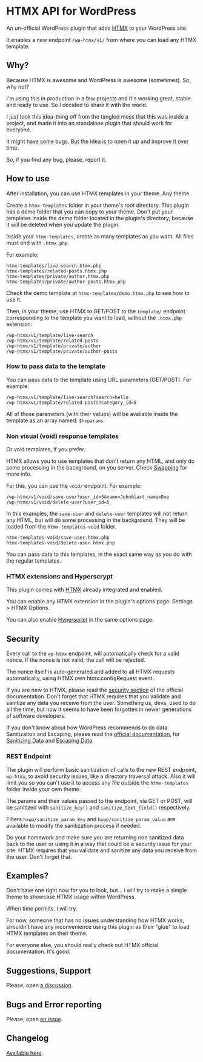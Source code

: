 # HTMX API for WordPress

An un-official WordPress plugin that adds [HTMX](https://htmx.org) to your WordPress site.

It enables a new endpoint `/wp-htmx/v1/` from where you can load any HTMX template.

## Why?

Because HTMX is awesome and WordPress is awesome (sometimes). So, why not?

I'm using this in production in a few projects and it's working great, stable and ready to use. So I decided to share it with the world.

I just took this idea-thing off from the tangled mess that this was inside a project, and made it into an standalone plugin that should work for everyone.

It might have some bugs. But the idea is to open it up and improve it over time.

So, if you find any bug, please, report it.

## How to use

After installation, you can use HTMX templates in your theme. Any theme.

Create a `htmx-templates` folder in your theme's root directory. This plugin has a demo folder that you can copy to your theme. Don't put your templates inside the demo folder located in the plugin's directory, because it will be deleted when you update the plugin.

Inside your `htmx-templates`, create as many templates as you want. All files must end with `.htmx.php`.

For example:

```
htmx-templates/live-search.htmx.php
htmx-templates/related-posts.htmx.php
htmx-templates/private/author.htmx.php
htmx-templates/private/author-posts.htmx.php
```

Check the demo template at `htmx-templates/demo.htmx.php` to see how to use it.


Then, in your theme, use HTMX to GET/POST to the `template/` endpoint corresponding to the template you want to load, without the `.htmx.php` extension:

```
/wp-htmx/v1/template/live-search
/wp-htmx/v1/template/related-posts
/wp-htmx/v1/template/private/author
/wp-htmx/v1/template/private/author-posts
```

### How to pass data to the template

You can pass data to the template using URL parameters (GET/POST). For example:

```
/wp-htmx/v1/template/live-search?search=hello
/wp-htmx/v1/template/related-posts?category_id=5
```

All of those parameters (with their values) will be available inside the template as an array named: `$hxparams`

### Non visual (void) response templates

Or void templates, if you prefer.

HTMX allows you to use templates that don't return any HTML, and only do some processing in the background, on you server. Check [Swapping](https://htmx.org/docs/#swapping) for more info.

For this, you can use the `void/` endpoint. For example:

```
/wp-htmx/v1/void/save-user?user_id=5&name=John&last_name=Doe
/wp-htmx/v1/void/delete-user?user_id=5
```

In this examples, the `save-user` and `delete-user` templates will not return any HTML, but will do some processing in the background. They will be loaded from the `htmx-templates-void` folder.

```
htmx-templates-void/save-user.htmx.php
htmx-templates-void/delete-user.htmx.php
```

You can pass data to this templates, in the exact same way as you do with the regular templates.

### HTMX extensions and Hyperscrypt

This plugin comes with [HTMX](https://htmx.org) already integrated and enabled.

You can enable any HTMX extension in the plugin's options page: Settings > HTMX Options.

You can also enable [Hyperscript](https://hyperscript.org) in the same options page.

## Security

Every call to the `wp-htmx` endpoint, will automatically check for a valid nonce. If the nonce is not valid, the call will be rejected.

The nonce itself is auto-generated and added to all HTMX requests automatically, using HTMX own htmx:configRequest event.

If you are new to HTMX, please read the [security section](https://htmx.org/docs/#security) of the official documentation. Don't forget that HTMX requires that you validate and sanitize any data you receive from the user. Something us, devs, used to do all the time, but now it seems to have been forgotten in newer generations of software developers.

If you don't know about how WordPress recommends to do data Sanitization and Escaping, please read the [official documentation](https://developer.wordpress.org/themes/theme-security/data-sanitization-escaping/), for [Sanitizing Data](https://developer.wordpress.org/apis/security/sanitizing/) and [Escaping Data](https://developer.wordpress.org/apis/security/escaping/).

### REST Endpoint

The plugin will perform basic sanitization of calls to the new REST endpoint, `wp-htmx`, to avoid security issues, like a directory traversal attack. Also it will limit you so you can't use it to access any file outside the `htmx-templates` folder inside your own theme.

The params and their values passed to the endpoint, vía GET or POST, will be sanitized with `sanitize_key()` and `sanitize_text_field()` respectively.

Filters `hxwp/sanitize_param_key` and `hxwp/sanitize_param_value` are available to modify the sanitization process if needed.

Do your homework and make sure you are returning non sanitized data back to the user or using it in a way that could be a security issue for your site. HTMX requires that you validate and sanitize any data you receive from the user. Don't forget that.

## Examples?

Don't have one right now for you to look, but... i will try to make a simple theme to showcase HTMX usage within WordPress.

When time permits. I will try.

For now, someone that has no issues understanding how HTMX works, shouldn't have any inconvenience using this plugin as their "glue" to load HTMX templates on their theme.

For everyone else, you should really check out HTMX official documentation. It's good.

## Suggestions, Support

Please, open [a discussion](https://github.com/TCattd/HTMX-API-WP/discussions).

## Bugs and Error reporting

Please, open [an issue](https://github.com/TCattd/HTMX-API-WP/issues).

## Changelog

[Available here](https://github.com/TCattd/HTMX-API-WP/blob/master/CHANGELOG.md).
